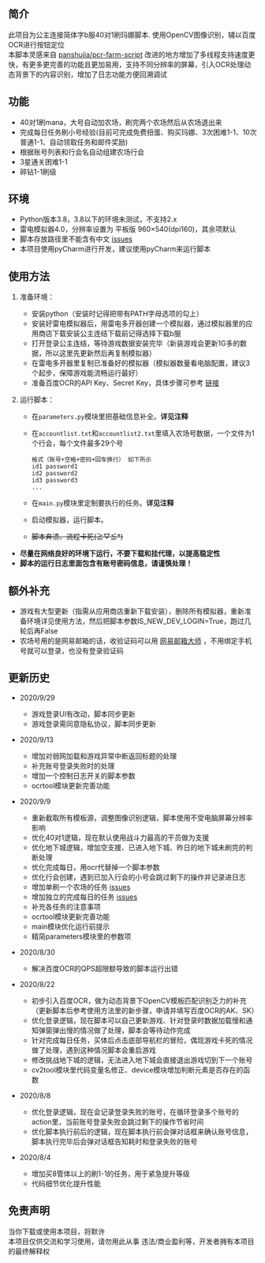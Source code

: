## 简介
此项目为公主连接简体字b服40对1刷玛娜脚本. 使用OpenCV图像识别，辅以百度OCR进行按钮定位<br>
本脚本灵感来自 [panshujia/pcr-farm-script](https://github.com/panshujia/pcr-farm-script)  改进的地方增加了多线程支持速度更快，有更多更完善的功能且更加易用，支持不同分辨率的屏幕，引入OCR处理动态背景下的内容识别，增加了日志功能方便回溯调试<br>

## 功能
* 40对1刷mana，大号自动加农场，刷完两个农场然后从农场退出来
* 完成每日任务刷小号经验(目前可完成免费扭蛋、购买玛娜、3次困难1-1、10次普通1-1、自动领取任务和邮件奖励)
* 根据账号列表和行会名自动组建农场行会
* 3星通关困难1-1
* 碎钻1-1刷级


## 环境
* Python版本3.8，3.8以下的环境未测试，不支持2.x
* 雷电模拟器4.0，分辨率设置为 平板版 960×540(dpi160)，其余项默认
* 脚本存放路径里不能含有中文 [issues](https://github.com/GuLuDaDuiZhang/pcr-farm-script/issues/1)
* 本项目使用pyCharm进行开发，建议使用pyCharm来运行脚本


## 使用方法
1. 准备环境：
    * 安装python（安装时记得把带有PATH字母选项的勾上）
    * 安装好雷电模拟器后，用雷电多开器创建一个模拟器，通过模拟器里的应用商店下载安装公主连结下载前记得选择下载b服
    * 打开登录公主连结，等待游戏数据安装完毕（新装游戏会更新1G多的数据，所以这里先更新然后再复制模拟器）
    * 在雷电多开器里复制已准备好的模拟器（模拟器数量看电脑配置，建议3个起步，保障游戏能流畅运行最好）
    * 准备百度OCR的API Key、Secret Key，具体步骤可参考 [链接](https://ai.baidu.com/forum/topic/show/867951)
    
2. 运行脚本：
    * 在`parameters.py`模块里把基础信息补全。**详见注释**
    * 在`accountlist.txt`和`accountlist2.txt`里填入农场号数据，一个文件为1个行会，每个文件最多29个号
    
        ```
        格式（账号+空格+密码+回车换行） 如下所示
        id1 password1
        id2 password2
        id3 password3
        ...
        ```
    * 在`main.py`模块里定制要执行的任务。**详见注释**
    * 启动模拟器，运行脚本。
    * ~~脚本奔溃、流程卡死(≧▽≦*)~~
* **尽量在网络良好的环境下运行，不要下载和挂代理，以提高稳定性**
* **脚本的运行日志里面包含有账号密码信息，请谨慎处理！**



## 额外补充
* 游戏有大型更新（指需从应用商店重新下载安装），删除所有模拟器，重新准备环境详见使用方法，然后把脚本参数IS_NEW_DEV_LOGIN=True，跑过几轮后再False
* 农场号用的是网易邮箱的话，收验证码可以用 [网易邮箱大师](https://mail.163.com/dashi/) ，不用绑定手机号就可以登录，也没有登录验证码


## 更新历史
* 2020/9/29
    * 游戏登录UI有改动，脚本同步更新
    * 游戏登录需同意隐私协议，脚本同步更新

* 2020/9/13
    * 增加对弱网加载和游戏异常中断返回标题的处理
    * 补充账号登录失败时的处理
    * 增加一个控制日志开关的脚本参数
    * ocrtool模块更新完善功能

* 2020/9/9
    * 重新截取所有模板源，调整图像识别逻辑，脚本使用不受电脑屏幕分辨率影响
    * 优化40对1逻辑，现在默认使用战斗力最高的干员做为支援
    * 优化地下城逻辑，增加空支援、已进入地下城、昨日的地下城未刷完的判断处理
    * 优化完成每日，用ocr代替掉一个脚本参数
    * 优化行会创建，遇到已加入行会的小号会跳过剩下的操作并记录进日志
    * 增加单刷一个农场的任务 [issues](https://github.com/GuLuDaDuiZhang/pcr-farm-script/issues/1)
    * 增加独立的完成每日的任务 [issues](https://github.com/GuLuDaDuiZhang/pcr-farm-script/issues/1)
    * 补充各任务的注意事项
    * ocrtool模块更新完善功能
    * main模块优化运行前提示
    * 精简parameters模块里的参数项

* 2020/8/30
    * 解决百度OCR的QPS超限额导致的脚本运行出错

* 2020/8/22
    * 初步引入百度OCR，做为动态背景下OpenCV模板匹配识别乏力的补充（更新脚本后参考使用方法里的新步骤，申请并填写百度OCR的AK、SK）
    * 优化登录逻辑，现在脚本可以自己更新游戏、针对登录时数据加载慢和通知弹窗弹出慢的情况做了处理，脚本会等待动作完成
    * 针对完成每日任务，买体后点击底部导航栏的冒险，偶现游戏卡死的情况做了处理，遇到这种情况脚本会重启游戏
    * 修改挑战地下城的逻辑，无法进入地下城会直接退出游戏切到下一个账号
    * cv2tool模块里代码变量名修正、device模块增加判断元素是否存在的函数
    
* 2020/8/8
    * 优化登录逻辑，现在会记录登录失败的账号，在循环登录多个账号的action里，当前账号登录失败会跳过剩下的操作节省时间
    * 优化脚本执行前后的逻辑，现在脚本执行前会弹对话框来确认账号信息，脚本执行完毕后会弹对话框告知耗时和登录失败的账号
    
* 2020/8/4
    * 增加买8管体以上的刷1-1的任务，用于紧急提升等级
    * 代码细节优化提升性能

## 免责声明
当你下载或使用本项目，将默许<br>
本项目仅供交流和学习使用，请勿用此从事 违法/商业盈利等，开发者拥有本项目的最终解释权